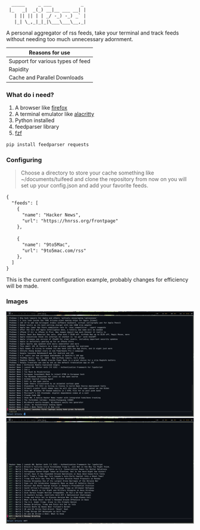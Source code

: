 ```
  _____     _ ___           _ 
 |_   _|  _(_) __|__ ___ __| |
   | || || | | _/ -_) -_) _` |
   |_| \_,_|_|_|\___\___\__,_|
```
                            
A personal aggregator of rss feeds, take your terminal and track feeds without needing too much unnecessary adornment.


|   Reasons for use |
| ------------ | 
|Support for various types of feed|   
|Rapidity|
|Cache and Parallel Downloads|

### What do i need?

1. A browser like [firefox](https://www.mozilla.org/pt-BR/firefox/new/ "firefox")
2.  A terminal emulator like  [alacritty](https://alacritty.org/)
3. Python installed
4. feedparser library
5. [fzf](https://github.com/junegunn/fzf)

```bash
pip install feedparser requests 
```

### Configuring
> Choose a directory to store your cache something like ~/documents/tuifeed and clone the repository from now on you will set up your config.json and add your favorite feeds.

    {
      "feeds": [
        {
          "name": "Hacker News",
          "url": "https://hnrss.org/frontpage"
        },
    
        {
          "name": "9to5Mac",
          "url": "9to5mac.com/rss"
        },
      ]
    }
    
This is the current configuration example, probably changes for efficiency will be made.


### Images
![image1](images/1.png)
![image2](images/2.png)
